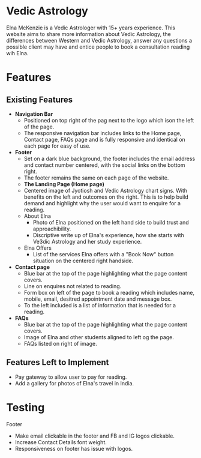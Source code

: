 # Vedic Astrology

Elna McKenzie is a Vedic Astrologer with 15+ years experience. This website aims to share more information about Vedic Astrology, the differences between Western and Vedic Astrology, answer any questions a possible client may have and entice people to book a consultation reading wih Elna.

# Features

## Existing Features

- **Navigation Bar**
  - Positioned on top right of the pag next to the logo which ison the left of the page.
  - The responsive navigation bar includes links to the Home page, Contact page, FAQs page and is fully responsive and identical on each page for easy of use.
- **Footer**
  - Set on a dark blue background, the footer includes the email address and contact number centered, with the social links on the bottom right.
  - The footer remains the same on each page of the website.
  - **The Landing Page (Home page)**
  - Centered image of Jyotiosh and Vedic Astrology chart signs. With benefits on the left and outcomes on the right. This is to help build demand and highlight why the user would want to enquire for a reading.
  - About Elna
    - Photo of Elna positioned on the left hand side to build trust and approachibility.
    - Discriptive write up of Elna's experience, how she starts with Ve3dic Astrology and her study experience.
  - Elna Offers
    - List of the services Elna offers with a "Book Now" button situation on the centered right handside.
- **Contact page**
  - Blue bar at the top of the page highlighting what the page content covers.
  - Line on enquires not related to reading.
  - Form box on left of the page to book a reading which includes name, mobile, email, desitred appointment date and message box.
  - To the left included is a list of information that is needed for a reading.
- **FAQs**
  - Blue bar at the top of the page highlighting what the page content covers.
  - Image of Elna and other students aligned to left og the page.
  - FAQs listed on right of image.

## Features Left to Implement

- Pay gateway to allow user to pay for reading.
- Add a gallery for photos of Elna's travel in India. 

# Testing
Footer
- Make email clickable in the footer and FB and IG logos clickable. 
- Increase Contact Details font weight. 
- Responsiveness on footer has issue with logos. 